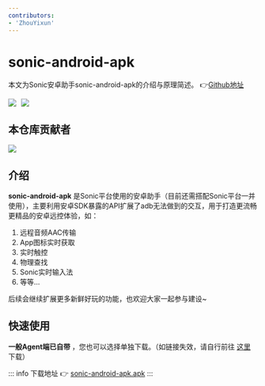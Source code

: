 ```yaml
---
contributors:
- 'ZhouYixun'
---
```


# sonic-android-apk
本文为Sonic安卓助手sonic-android-apk的介绍与原理简述。 👉[Github地址](https://github.com/SonicCloudOrg/sonic-android-apk)

<div style="display: flex">
<img src="https://img.shields.io/github/stars/SonicCloudOrg/sonic-android-apk?style=social">
<img style="margin-left:10px" src="https://img.shields.io/github/forks/SonicCloudOrg/sonic-android-apk?style=social">
</div>

## 本仓库贡献者

<a href="https://github.com/SonicCloudOrg/sonic-android-apk/graphs/contributors">
  <img src="https://contrib.rocks/image?repo=SonicCloudOrg/sonic-android-apk" />
</a>

## 介绍

**sonic-android-apk** 是Sonic平台使用的安卓助手（目前还需搭配Sonic平台一并使用），主要利用安卓SDK暴露的API扩展了adb无法做到的交互，用于打造更流畅更精品的安卓远控体验，如：
1. 远程音频AAC传输
2. App图标实时获取
3. 实时触控
4. 物理查找
5. Sonic实时输入法
6. 等等... 

后续会继续扩展更多新鲜好玩的功能，也欢迎大家一起参与建设~

## 快速使用

**一般Agent端已自带** ，您也可以选择单独下载。（如链接失效，请自行前往 <a href="https://github.com/SonicCloudOrg/sonic-android-apk/releases" target="_blank">这里</a> 下载）

::: info 下载地址
 👉 <a href="https://gh.flyinbug.top/gh/https://github.com/SonicCloudOrg/sonic-android-apk/releases/download/v2.0.5/sonic-android-apk.apk" target="_blank">sonic-android-apk.apk</a>
:::  
